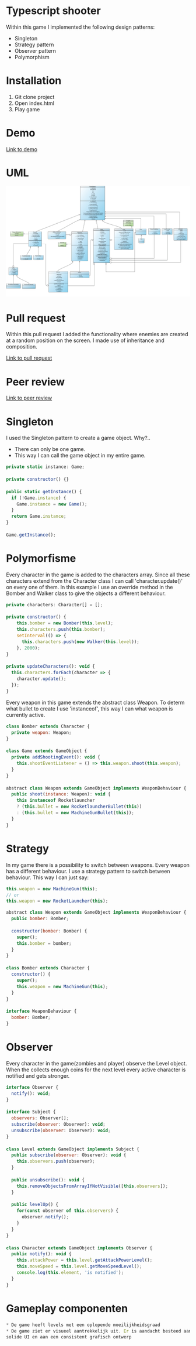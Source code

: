 # Typescript shooter

Within this game I implemented the following design patterns:

- Singleton
- Strategy pattern
- Observer pattern
- Polymorphism

# Installation

1.  Git clone project
2.  Open index.html
3.  Play game

# Demo
[Link to demo](https://musing-saha-22f8b5.netlify.com/docs/ "Take a look!")

# UML
![UML Diagram](./assets/uml-typescript-game.jpg)

# Pull request

Within this pull request I added the functionality where enemies are created at a random position on the screen. I made use of inheritance and composition.

[Link to pull request](https://github.com/Fabiantjoeaon/programmeren-4-game/pull/1 "Take a look!")

# Peer review

[Link to peer review](https://github.com/Fabiantjoeaon/programmeren-4-game/issues/2 "Take a look!")

# Singleton

I used the Singleton pattern to create a game object. Why?..

- There can only be one game.
- This way I can call the game object in my entire game.

```javascript
private static instance: Game;

private constructor() {}

public static getInstance() {
  if (!Game.instance) {
    Game.instance = new Game();
  }
  return Game.instance;
}

Game.getInstance();
```

# Polymorfisme
Every character in the game is added to the characters array. Since all these characters extend from the Character class I can call 'character.update()' on every one of them. In this example I use an override method in the Bomber and Walker class to give the objects a different behaviour.

```javascript
private characters: Character[] = [];

private constructor() {
    this.bomber = new Bomber(this.level);
    this.characters.push(this.bomber);
    setInterval(() => {
      this.characters.push(new Walker(this.level));
    }, 2000);
}

private updateCharacters(): void {
  this.characters.forEach(character => {
    character.update();
  });
}
```

Every weapon in this game extends the abstract class Weapon. To determ what bullet to create I use 'instanceof', this way I can what weapon is currently active.

```javascript
class Bomber extends Character {
  private weapon: Weapon;
}

class Game extends GameObject {
  private addShootingEvent(): void {
    this.shootEventListener = () => this.weapon.shoot(this.weapon);
  }
}

abstract class Weapon extends GameObject implements WeaponBehaviour {
  public shoot(instance: Weapon): void {
    this instanceof Rocketlauncher
    ? (this.bullet = new RocketlauncherBullet(this))
    : (this.bullet = new MachineGunBullet(this));
  }
}
```

# Strategy
In my game there is a possibility to switch between weapons. Every weapon has a different behaviour. I use a strategy pattern to switch between behaviour. This way I can just say:

```javascript
this.weapon = new MachineGun(this);
// or
this.weapon = new RocketLauncher(this);
```

```javascript
abstract class Weapon extends GameObject implements WeaponBehaviour {
  public bomber: Bomber;

  constructor(bomber: Bomber) {
    super();
    this.bomber = bomber;
  }
}

class Bomber extends Character {
  constructor() {
    super();
    this.weapon = new MachineGun(this);
  }
}

interface WeaponBehaviour {
  bomber: Bomber;
}
```

# Observer
Every character in the game(zombies and player) observe the Level object. When the collects enough coins for the next level every active character is notified and gets stronger.

```javascript
interface Observer {
  notify(): void;
}

interface Subject {
  observers: Observer[];
  subscribe(observer: Observer): void;
  unsubscribe(observer: Observer): void;
}

class Level extends GameObject implements Subject {
  public subscribe(observer: Observer): void {
    this.observers.push(observer);
  }

  public unsubscribe(): void {
    this.removeObjectsFromArrayIfNotVisible([this.observers]);
  }

  public levelUp() {
    for(const observer of this.observers) {
      observer.notify();
    }
  }
}

class Character extends GameObject implements Observer {
  public notify(): void {
    this.attackPower = this.level.getAttackPowerLevel();
    this.moveSpeed = this.level.getMoveSpeedLevel();
    console.log(this.element, 'is notified');
  }
}
```

# Gameplay componenten
```javascript
* De game heeft levels met een oplopende moeilijkheidsgraad
* De game ziet er visueel aantrekkelijk uit. Er is aandacht besteed aan een
solide UI en aan een consistent grafisch ontwerp
```
